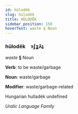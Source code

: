 ```yaml
---
id: hülodëk
slug: hülodëk
title: HÜLODËK
sidebar_position: 158
hoverText: waste § Noun
---
```


### hülodëk&emsp;<span kind="abugida">ɂʄʓʌ̑ʇ</span>

*waste* **§** Noun

**Verb**: to be waste/garbage

**Noun**: waste/garbage

**Modifier**: waste/garbage-related

Hungarian hulladék undefined

*Uralic Language Family*